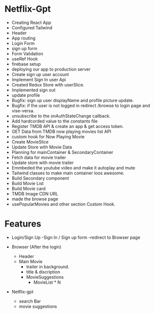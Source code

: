 # Netflix-Gpt


- Creating React App
- Configured Tailwind
- Header
- App routing
- Login Form
- sign up form
- Form Validation
- useRef Hook
- firebase setup
- deploying our app to production server
- Create sign up user account
- Implement Sign In user Api
- Created Redux Store with userSlice.
- Implemented sign out
- update profile
- Bugfix: sign up user displayName and profile picture update.
- Bugfix: if the user is not logged in redirect /browse to login page and vise-versa.
- unsubscribe to the onAuthStateChange callback.
- Add hardcorded value to the constants file
- Register TMDB API & create an app & get access token.
- GET Data from TMDB now playing movies list API
- custom hook for Now Playing Movie 
- Create MovieSlice
- Update Store with Movie Data
- Planning for mainContainer & SecondaryContainer
- Fetch data for movie trailer
- Update store with movie trailer
- Emmbeded the youtube video and make it autoplay and mute
- Tailwind classes to make main container loos awesome.
- Build Secondary component
- Build Movie List
- Build Movie card
- TMDB Image CDN URL
- made the browse page 
- usePopularMovies and other section Custom Hook. 


# Features
    
- Login/Sign Up
    -Sign In / Sign up form
    -redirect to Browser page


- Browser (After the login)
    - Header
    - Main Movie
        - trailer in background.
        - title & discription
        - MovieSuggestions
            - MovieList * N

- Netflix-gpt
    - search Bar
    - movie suggestions